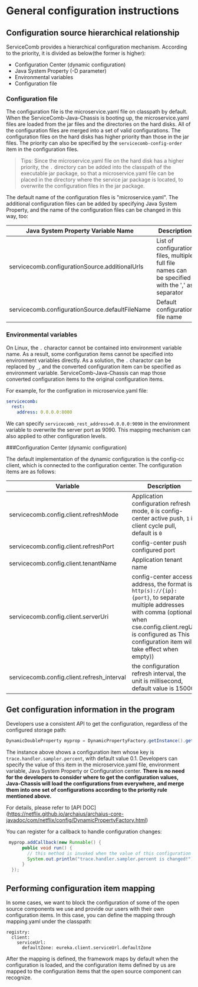 # General configuration instructions

## Configuration source hierarchical relationship

ServiceComb provides a hierarchical configuration mechanism. According to the priority, it is divided as below(the former is higher):

* Configuration Center (dynamic configuration)
* Java System Property (-D parameter)
* Environmental variables
* Configuration file

### Configuration file

The configuration file is the microservice.yaml file on classpath by default. When the ServiceComb-Java-Chassis is booting up, the microservice.yaml files are loaded from the jar files and the directories on the hard disks. All of the configuration files are merged into a set of valid configurations. The configuration files on the hard disks has higher priority than those in the jar files. The priority can also be specified by the `servicecomb-config-order` item in the configuration files.

> Tips: Since the microservice.yaml file on the hard disk has a higher priority, the `.` directory can be added into the classpath of the executable jar package, so that a microservice.yaml file can be placed in the directory where the service jar package is located, to overwrite the configuration files in the jar package.

The default name of the configuration files is "microservice.yaml". The additional configuration files can be added by specifying Java System Property, and the name of the configuration files can be changed in this way, too:

|Java System Property Variable Name|Description|
|---|---|
|servicecomb.configurationSource.additionalUrls|List of configuration files, multiple full file names can be specified with the ',' as separator|
|servicecomb.configurationSource.defaultFileName|Default configuration file name|

### Environmental variables

On Linux, the `.` charactor cannot be contained into environment variable name. As a result, some configuration items cannot be specified into environment variables directly. As a solution, the `.` charactor can be replaced by `_`, and the converted configuration item can be specified as environment variable. ServiceComb-Java-Chassis can map those converted configuration items to the original configuration items.

For example, for the configration in microservice.yaml file:
```yaml
servicecomb:
  rest:
    address: 0.0.0.0:8080
```
We can specify `servicecomb_rest_address=0.0.0.0:9090` in the environment variable to overwrite the server port as 9090. This mapping mechanism can also applied to other configuration levels.

###Configuration Center (dynamic configuration)

The default implementation of the dynamic configuration is the config-cc client, which is connected to the configuration center. The configuration items are as follows:

|Variable|Description|
|---|---|
|servicecomb.config.client.refreshMode|Application configuration refresh mode, `0` is config-center active push, `1` is client cycle pull, default is `0`|
|servicecomb.config.client.refreshPort|config-center push configured port|
|servicecomb.config.client.tenantName|Application tenant name|
|servicecomb.config.client.serverUri|config-center access address, the format is `http(s)://{ip}:{port}`, to separate multiple addresses with comma (optional, when cse.config.client.regUri is configured as This configuration item will take effect when empty))|
|servicecomb.config.client.refresh_interval|the configuration refresh interval, the unit is millisecond, default value is 15000|

## Get configuration information in the program

Developers use a consistent API to get the configuration, regardless of the configured storage path:
```java
DynamicDoubleProperty myprop = DynamicPropertyFactory.getInstance().getDoubleProperty("trace.handler.sampler.percent", 0.1);
```
The instance above shows a configuration item whose key is `trace.handler.sampler.percent`, with default value 0.1. Developers can specify the value of this item in the microservice.yaml file, environment variable, Java System Property or Configuration center. **There is no need for the developers to consider where to get the configuration values, Java-Chassis will load the configurations from everywhere, and merge them into one set of configurations according to the priority rule mentioned above.**

For details, please refer to [API DOC] (https://netflix.github.io/archaius/archaius-core-javadoc/com/netflix/config/DynamicPropertyFactory.html)

You can register for a callback to handle configuration changes:
```java
 myprop.addCallback(new Runnable() {
      public void run() {
        // this method is invoked when the value of this configuration item is modified
        System.out.println("trace.handler.sampler.percent is changed!");
      }
  });
```

## Performing configuration item mapping
In some cases, we want to block the configuration of some of the open source components we use and provide our users with their own configuration items. In this case, you can define the mapping through mapping.yaml under the classpath:
```
registry:
  client:
    serviceUrl:
      defaultZone: eureka.client.serviceUrl.defaultZone
```

After the mapping is defined, the framework maps by default when the configuration is loaded, and the configuration items defined by us are mapped to the configuration items that the open source component can recognize.
